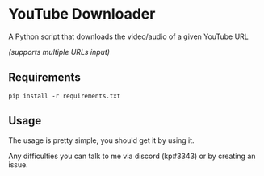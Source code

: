 # YouTube Downloader
A Python script that downloads the video/audio of a given YouTube URL

_(supports multiple URLs input)_

## Requirements
``pip install -r requirements.txt``

## Usage
The usage is pretty simple, you should get it by using it. 

Any difficulties you can talk to me via discord (kp#3343) or by creating an issue.
